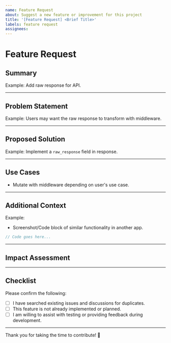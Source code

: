 ```yaml
---
name: Feature Request
about: Suggest a new feature or improvement for this project
title: '[Feature Request] <Brief Title>'
labels: feature request
assignees:
---
```


# Feature Request

## Summary

<!-- Provide a concise summary of the feature request. -->

Example: Add raw response for API.

---

## Problem Statement

<!-- Describe the problem or limitation that this feature aims to solve. -->

Example: Users may want the raw response to transform with middleware.

---

## Proposed Solution

<!-- Explain how this feature would address the problem. -->

Example: Implement a `raw_response` field in response.

---

## Use Cases

<!-- Provide specific examples of how users would benefit from this feature. -->

- Mutate with middleware depending on user's use case.

---

## Additional Context

<!-- Include any other relevant information, screenshots, or links. -->

Example:

- Screenshot/Code block of similar functionality in another app.

```ts
// Code goes here...
```

---

## Impact Assessment

<!-- Explain how this feature will impact users, developers, or the project overall. -->

---

## Checklist

Please confirm the following:

- [ ] I have searched existing issues and discussions for duplicates.
- [ ] This feature is not already implemented or planned.
- [ ] I am willing to assist with testing or providing feedback during development.

---

Thank you for taking the time to contribute! 🙌
